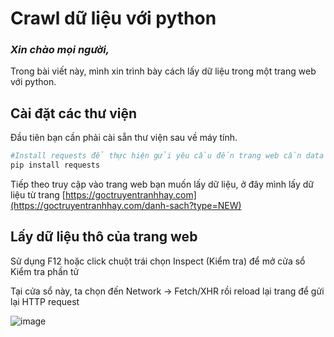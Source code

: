 # Crawl dữ liệu với python

### *Xin chào mọi người,*

Trong bài viết này, mình xin trình bày cách lấy dữ liệu trong một trang web với python.

## Cài đặt các thư viện

Đầu tiên bạn cần phải cài sẵn thư viện sau về máy tính.

```bash
#Install requests để thực hiện gửi yêu cầu đến trang web cần data
pip install requests
```

Tiếp theo truy cập vào trang web bạn muốn lấy dữ liệu, ở đây mình lấy dữ liệu từ trang [https://goctruyentranhhay.com](https://goctruyentranhhay.com/danh-sach?type=NEW)

## Lấy dữ liệu thô của trang web

Sử dụng F12 hoặc click chuột trái chọn Inspect (Kiểm tra) để mở cửa sổ Kiểm tra phần tử

Tại cửa sổ này, ta chọn đến Network -> Fetch/XHR rồi reload lại trang để gửi lại HTTP request

![image](https://user-images.githubusercontent.com/92797788/180935132-dae0552b-df8e-4aed-abc9-2a67794fbc35.png)
